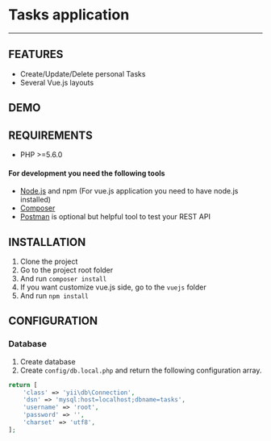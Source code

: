

# Tasks application
_________________________________

FEATURES
-------------------


 - Create/Update/Delete personal Tasks
 - Several Vue.js layouts

DEMO
-------------------


REQUIREMENTS
------------

 - PHP >=5.6.0
 
#### For development you need the following tools
 - [Node.js](https://nodejs.org/en/download/) and npm (For vue.js application you need to have node.js installed)
 - [Composer](https://getcomposer.org/download/)
 - [Postman](https://www.postman.com/downloads/) is optional but helpful tool to test your REST API

INSTALLATION
------------
 1. Clone the project
 1. Go to the project root folder
 1. And run `composer install` 
 1. If you want customize vue.js side, go to the `vuejs` folder 
 1. And run `npm install`

CONFIGURATION
-------------

### Database
1. Create database
2. Create `config/db.local.php` and return the following configuration array.

```php
return [
    'class' => 'yii\db\Connection',
    'dsn' => 'mysql:host=localhost;dbname=tasks',
    'username' => 'root',
    'password' => '',
    'charset' => 'utf8',
];
```

